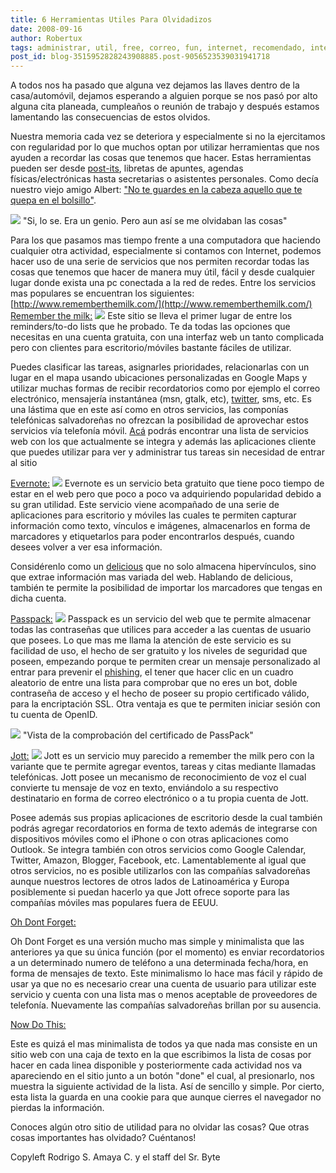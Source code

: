```yaml
---
title: 6 Herramientas Utiles Para Olvidadizos
date: 2008-09-16
author: Robertux
tags: administrar, util, free, correo, fun, internet, recomendado, interesante, twitter, iphone, productividad, web 2.0, computadoras, evento, gmail, clave, herramienta, einstein
post_id: blog-3515952828243908885.post-9056523539031941718
---
```


A todos nos ha pasado que alguna vez dejamos las llaves dentro de la casa/automóvil, dejamos esperando a alguien porque se nos pasó por alto alguna cita planeada, cumpleaños o reunión de trabajo y después estamos lamentando las consecuencias de estos olvidos.

Nuestra memoria cada vez se deteriora y especialmente si no la ejercitamos con regularidad por lo que muchos optan por utilizar herramientas que nos ayuden a recordar las cosas que tenemos que hacer. Estas herramientas pueden ser desde [post-its](http://es.wikipedia.org/wiki/Postit), libretas de apuntes, agendas físicas/electrónicas hasta secretarias o asistentes personales. Como decía nuestro viejo amigo Albert: ["No te guardes en la cabeza aquello que te quepa en el bolsillo"](http://www.sabidurias.com/cita/es/2646/albert-einstein/no-guardes-nunca-en-la-cabeza-aquello-que-te-quepa-en-un-bolsillo).

[![](https://1.bp.blogspot.com/_jH77WNrMVRA/SM9O1BHTgdI/AAAAAAAADXk/NqA4eFllmwo/s400/einstein3.jpg)](https://1.bp.blogspot.com/_jH77WNrMVRA/SM9O1BHTgdI/AAAAAAAADXk/NqA4eFllmwo/s1600-h/einstein3.jpg)
"Si, lo se. Era un genio.
Pero aun así se me olvidaban las cosas"

Para los que pasamos mas tiempo frente a una computadora que haciendo cualquier otra actividad, especialmente si contamos con Internet, podemos hacer uso de una serie de servicios que nos permiten recordar todas las cosas que tenemos que hacer de manera muy útil, fácil y desde cualquier lugar donde exista una pc conectada a la red de redes. Entre los servicios mas populares se encuentran los siguientes:
[http://www.rememberthemilk.com/](http://www.rememberthemilk.com/)
[Remember the milk:](http://www.rememberthemilk.com/)
[![](https://1.bp.blogspot.com/_jH77WNrMVRA/SM9W0SgKtHI/AAAAAAAADXs/RjTFNo3Eptk/s400/rtm1.jpg)](https://1.bp.blogspot.com/_jH77WNrMVRA/SM9W0SgKtHI/AAAAAAAADXs/RjTFNo3Eptk/s1600-h/rtm1.jpg) Este sitio se lleva
el primer lugar de entre los reminders/to-do lists que he probado. Te da todas las opciones que necesitas en una cuenta gratuita, con una interfaz web un tanto complicada pero con clientes para escritorio/móviles bastante fáciles de utilizar.

Puedes clasificar las tareas, asignarles prioridades, relacionarlas con un lugar en el mapa usando ubicaciones personalizadas en Google Maps y utilizar muchas formas de recibir recordatorios como por ejemplo el correo electrónico, mensajería instantánea (msn, gtalk, etc), [twitter](http://twitter.com/rtm), sms, etc. Es una lástima que en este así como en otros servicios, las componías telefónicas salvadoreñas no ofrezcan la posibilidad de aprovechar estos servicios vía telefonía móvil. [Acá](http://www.rememberthemilk.com/services/) podrás encontrar una lista de servicios web con los que actualmente se integra y además las aplicaciones cliente que puedes utilizar para ver y administrar tus tareas sin necesidad de entrar al sitio

[Evernote:](http://www.evernote.com/)
[![](https://2.bp.blogspot.com/_jH77WNrMVRA/SM9X6hnym5I/AAAAAAAADX0/V2B-zW49pnM/s400/evernote.gif)](https://2.bp.blogspot.com/_jH77WNrMVRA/SM9X6hnym5I/AAAAAAAADX0/V2B-zW49pnM/s1600-h/evernote.gif) Evernote es un
servicio beta gratuito que tiene poco tiempo de estar en el web pero que poco a poco va adquiriendo popularidad debido a su gran utilidad. Este servicio viene acompañado de una serie de aplicaciones para escritorio y móviles las cuales te permiten capturar información como texto, vínculos e imágenes, almacenarlos en forma de marcadores y etiquetarlos para poder encontrarlos después, cuando desees volver a ver esa información.

Considérenlo como un [delicious](http://delicious.com/) que no solo almacena hipervínculos, sino que extrae información mas variada del web. Hablando de delicious, también te permite la posibilidad de importar los marcadores que tengas en dicha cuenta.

[Passpack:](https://www.passpack.com/)
[![](https://2.bp.blogspot.com/_jH77WNrMVRA/SM9Z9v2WHnI/AAAAAAAADX8/JaokrB0fGtQ/s400/passpack.jpg)](https://2.bp.blogspot.com/_jH77WNrMVRA/SM9Z9v2WHnI/AAAAAAAADX8/JaokrB0fGtQ/s1600-h/passpack.jpg)
Passpack es un servicio del web que te permite almacenar todas las contraseñas que utilices para acceder a las cuentas de usuario que posees. Lo que mas me llama la atención de este servicio es su facilidad de uso, el hecho de ser gratuito y los niveles de seguridad que poseen, empezando porque te permiten crear un mensaje personalizado al entrar para prevenir el [phishing](http://es.wikipedia.org/wiki/Phishing), el tener que hacer clic en un cuadro aleatorio de entre una lista para comprobar que no eres un bot, doble contraseña de acceso y el hecho de poseer su propio certificado válido, para la encriptación SSL. Otra ventaja es que te permiten iniciar sesión con tu cuenta de OpenID.

[![](https://3.bp.blogspot.com/_jH77WNrMVRA/SM9ck1LamII/AAAAAAAADYE/_XQCWaE95aU/s400/passpackcertificate.jpg)](https://3.bp.blogspot.com/_jH77WNrMVRA/SM9ck1LamII/AAAAAAAADYE/_XQCWaE95aU/s1600-h/passpackcertificate.jpg)
"Vista de la comprobación
del certificado de PassPack"

[Jott:](http://jott.com/)
[![](https://3.bp.blogspot.com/_jH77WNrMVRA/SM9dbeaMMCI/AAAAAAAADYM/fW6sXj32r_Q/s400/logo_beta.gif)](https://3.bp.blogspot.com/_jH77WNrMVRA/SM9dbeaMMCI/AAAAAAAADYM/fW6sXj32r_Q/s1600-h/logo_beta.gif)
Jott es un servicio muy parecido a remember the milk pero con la variante que te permite agregar eventos, tareas y citas mediante llamadas telefónicas. Jott posee un mecanismo de reconocimiento de voz el cual convierte tu mensaje de voz en texto, enviándolo a su respectivo destinatario en forma de correo electrónico o a tu propia cuenta de Jott.

Posee además sus propias aplicaciones de escritorio desde la cual también podrás agregar recordatorios en forma de texto además de integrarse con dispositivos móviles como el iPhone o con otras aplicaciones como Outlook. Se integra también con otros servicios como Google Calendar, Twitter, Amazon, Blogger, Facebook, etc. Lamentablemente al igual que otros servicios, no es posible utilizarlos con las compañías salvadoreñas aunque nuestros lectores de otros lados de Latinoamérica y Europa posiblemente si puedan hacerlo ya que Jott ofrece soporte para las compañías móviles mas populares fuera de EEUU.

[Oh Dont Forget:](http://www.ohdontforget.com/)

Oh Dont Forget es una versión mucho mas simple y minimalista que las anteriores ya que su única función (por el momento) es enviar recordatorios a un determinado numero de teléfono a una determinada fecha/hora, en forma de mensajes de texto. Este minimalismo lo hace mas fácil y rápido de usar ya que no es necesario crear una cuenta de usuario para utilizar este servicio y cuenta con una lista mas o menos aceptable de proveedores de telefonía. Nuevamente las compañías salvadoreñas brillan por su ausencia.

[Now Do This:](http://www.nowdothis.com/)

Este es quizá el mas minimalista de todos ya que nada mas consiste en un sitio web con una caja de texto en la que escribimos la lista de cosas por hacer en cada linea disponible y posteriormente cada actividad nos va apareciendo en el sitio junto a un botón "done" el cual, al presionarlo, nos muestra la siguiente actividad de la lista. Así de sencillo y simple. Por cierto, esta lista la guarda en una cookie para que aunque cierres el navegador no pierdas la información.

Conoces algún otro sitio de utilidad para no olvidar las cosas? Que otras cosas importantes has olvidado? Cuéntanos!

Copyleft Rodrigo S. Amaya C. y el staff del Sr. Byte